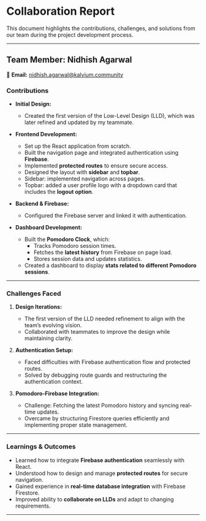 # Collaboration Report

This document highlights the contributions, challenges, and solutions from our team during the project development process.

---

## Team Member: Nidhish Agarwal

📧 **Email:** nidhish.agarwal@kalvium.community

### Contributions

- **Initial Design:**

  - Created the first version of the Low-Level Design (LLD), which was later refined and updated by my teammate.

- **Frontend Development:**

  - Set up the React application from scratch.
  - Built the navigation page and integrated authentication using **Firebase**.
  - Implemented **protected routes** to ensure secure access.
  - Designed the layout with **sidebar** and **topbar**.
  - Sidebar: implemented navigation across pages.
  - Topbar: added a user profile logo with a dropdown card that includes the **logout option**.

- **Backend & Firebase:**

  - Configured the Firebase server and linked it with authentication.

- **Dashboard Development:**
  - Built the **Pomodoro Clock**, which:
    - Tracks Pomodoro session times.
    - Fetches the **latest history** from Firebase on page load.
    - Stores session data and updates statistics.
  - Created a dashboard to display **stats related to different Pomodoro sessions**.

---

### Challenges Faced

1. **Design Iterations:**

   - The first version of the LLD needed refinement to align with the team’s evolving vision.
   - Collaborated with teammates to improve the design while maintaining clarity.

2. **Authentication Setup:**

   - Faced difficulties with Firebase authentication flow and protected routes.
   - Solved by debugging route guards and restructuring the authentication context.

3. **Pomodoro-Firebase Integration:**
   - Challenge: Fetching the latest Pomodoro history and syncing real-time updates.
   - Overcame by structuring Firestore queries efficiently and implementing proper state management.

---

### Learnings & Outcomes

- Learned how to integrate **Firebase authentication** seamlessly with React.
- Understood how to design and manage **protected routes** for secure navigation.
- Gained experience in **real-time database integration** with Firebase Firestore.
- Improved ability to **collaborate on LLDs** and adapt to changing requirements.

---
